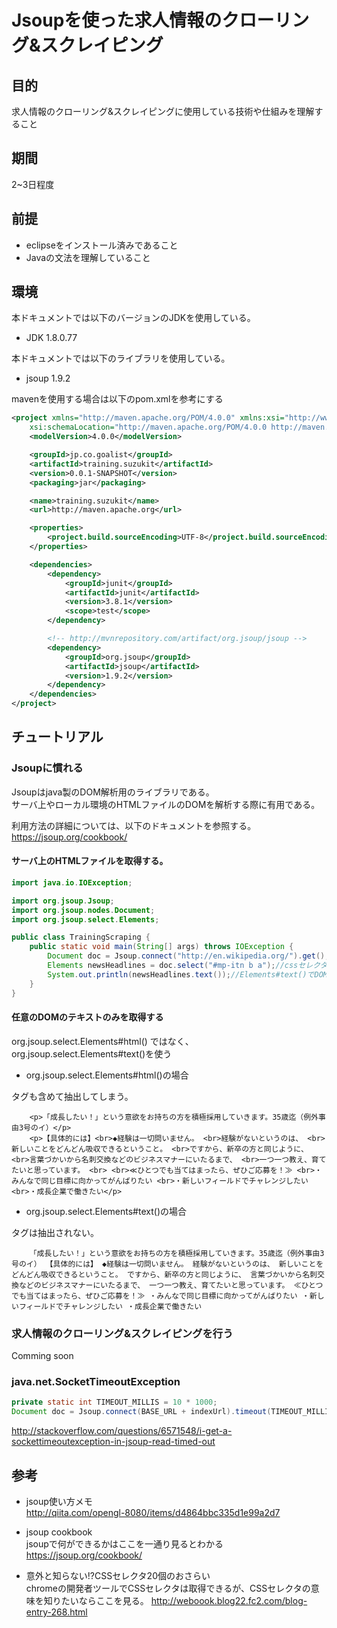# Jsoupを使った求人情報のクローリング&スクレイピング

## 目的

求人情報のクローリング&スクレイピングに使用している技術や仕組みを理解すること

## 期間

2~3日程度

## 前提

* eclipseをインストール済みであること
* Javaの文法を理解していること

## 環境

本ドキュメントでは以下のバージョンのJDKを使用している。

* JDK 1.8.0.77

本ドキュメントでは以下のライブラリを使用している。

* jsoup 1.9.2

mavenを使用する場合は以下のpom.xmlを参考にする

```xml
<project xmlns="http://maven.apache.org/POM/4.0.0" xmlns:xsi="http://www.w3.org/2001/XMLSchema-instance"
	xsi:schemaLocation="http://maven.apache.org/POM/4.0.0 http://maven.apache.org/xsd/maven-4.0.0.xsd">
	<modelVersion>4.0.0</modelVersion>

	<groupId>jp.co.goalist</groupId>
	<artifactId>training.suzukit</artifactId>
	<version>0.0.1-SNAPSHOT</version>
	<packaging>jar</packaging>

	<name>training.suzukit</name>
	<url>http://maven.apache.org</url>

	<properties>
		<project.build.sourceEncoding>UTF-8</project.build.sourceEncoding>
	</properties>

	<dependencies>
		<dependency>
			<groupId>junit</groupId>
			<artifactId>junit</artifactId>
			<version>3.8.1</version>
			<scope>test</scope>
		</dependency>

		<!-- http://mvnrepository.com/artifact/org.jsoup/jsoup -->
		<dependency>
			<groupId>org.jsoup</groupId>
			<artifactId>jsoup</artifactId>
			<version>1.9.2</version>
		</dependency>
	</dependencies>
</project>
```

## チュートリアル

### Jsoupに慣れる

Jsoupはjava製のDOM解析用のライブラリである。  
サーバ上やローカル環境のHTMLファイルのDOMを解析する際に有用である。  

利用方法の詳細については、以下のドキュメントを参照する。  
https://jsoup.org/cookbook/  

#### サーバ上のHTMLファイルを取得する。

```java
import java.io.IOException;

import org.jsoup.Jsoup;
import org.jsoup.nodes.Document;
import org.jsoup.select.Elements;

public class TrainingScraping {
    public static void main(String[] args) throws IOException {
        Document doc = Jsoup.connect("http://en.wikipedia.org/").get();//サーバ上のHTMLファイルを取得する
        Elements newsHeadlines = doc.select("#mp-itn b a");//cssセレクタを引数を渡すと対象のDOMを取得できる
        System.out.println(newsHeadlines.text());//Elements#text()でDOMのテキスト部分を抽出できる。
    }
}	
```

#### 任意のDOMのテキストのみを取得する

org.jsoup.select.Elements#html() ではなく、org.jsoup.select.Elements#text()を使う

* org.jsoup.select.Elements#html()の場合

タグも含めて抽出してしまう。  

```
    <p>「成長したい！」という意欲をお持ちの方を積極採用していきます。35歳迄（例外事由3号のイ）</p> 
    <p>【具体的には】<br>◆経験は一切問いません。 <br>経験がないというのは、 <br>新しいことをどんどん吸収できるということ。 <br>ですから、新卒の方と同じように、 <br>言葉づかいから名刺交換などのビジネスマナーにいたるまで、 <br>一つ一つ教え、育てたいと思っています。 <br> <br>≪ひとつでも当てはまったら、ぜひご応募を！≫ <br>・みんなで同じ目標に向かってがんばりたい <br>・新しいフィールドでチャレンジしたい <br>・成長企業で働きたい</p>
```

* org.jsoup.select.Elements#text()の場合

タグは抽出されない。  

```
    「成長したい！」という意欲をお持ちの方を積極採用していきます。35歳迄（例外事由3号のイ） 【具体的には】 ◆経験は一切問いません。 経験がないというのは、 新しいことをどんどん吸収できるということ。 ですから、新卒の方と同じように、 言葉づかいから名刺交換などのビジネスマナーにいたるまで、 一つ一つ教え、育てたいと思っています。 ≪ひとつでも当てはまったら、ぜひご応募を！≫ ・みんなで同じ目標に向かってがんばりたい ・新しいフィールドでチャレンジしたい ・成長企業で働きたい
```

### 求人情報のクローリング&スクレイピングを行う

Comming soon

### java.net.SocketTimeoutException

```java
private static int TIMEOUT_MILLIS = 10 * 1000;
Document doc = Jsoup.connect(BASE_URL + indexUrl).timeout(TIMEOUT_MILLIS).get();
```

http://stackoverflow.com/questions/6571548/i-get-a-sockettimeoutexception-in-jsoup-read-timed-out

## 参考

* jsoup使い方メモ  
  http://qiita.com/opengl-8080/items/d4864bbc335d1e99a2d7

* jsoup cookbook  
  jsoupで何ができるかはここを一通り見るとわかる  
  https://jsoup.org/cookbook/

* 意外と知らない!?CSSセレクタ20個のおさらい  
  chromeの開発者ツールでCSSセレクタは取得できるが、CSSセレクタの意味を知りたいならここを見る。
  http://weboook.blog22.fc2.com/blog-entry-268.html

